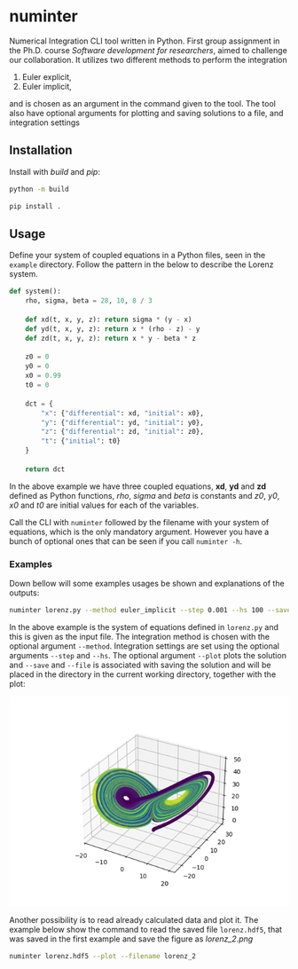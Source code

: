 # numinter
Numerical Integration CLI tool written in Python. First group assignment in the 
Ph.D. course *Software development for researchers*, aimed to challenge our 
collaboration. It utilizes two different methods to perform the integration

1. Euler explicit,
2. Euler implicit,

and is chosen as an argument in the command given to the tool. The tool also
have optional arguments for plotting and saving solutions to a file, and integration
settings


## Installation 
Install with *build* and *pip*:

```bash
python -m build
```

```bash
pip install .
```

## Usage

Define your system of coupled equations in a Python files, seen in the `example` directory. Follow the pattern in the below to describe the Lorenz system.
```python
def system():
    rho, sigma, beta = 28, 10, 8 / 3

    def xd(t, x, y, z): return sigma * (y - x)
    def yd(t, x, y, z): return x * (rho - z) - y
    def zd(t, x, y, z): return x * y - beta * z

    z0 = 0
    y0 = 0
    x0 = 0.99
    t0 = 0

    dct = {
        "x": {"differential": xd, "initial": x0},
        "y": {"differential": yd, "initial": y0},
        "z": {"differential": zd, "initial": z0},
        "t": {"initial": t0}
    }

    return dct
```
In the above example we have three coupled equations, **xd**, **yd** and **zd** defined 
as Python functions, *rho*, *sigma* and *beta* is constants and *z0*, *y0*, *x0* and *t0*
are initial values for each of the variables. 

Call the CLI with `numinter` followed by the filename with your system of equations, which 
is the only mandatory argument. However you have a bunch of optional ones that can be seen 
if you call `numinter -h`.

### Examples
Down bellow will some examples usages be shown and explanations of the outputs:

```bash
numinter lorenz.py --method euler_implicit --step 0.001 --hs 100 --save --plot --filename lorenz.hdf5
```

In the above example is the system of equations defined in `lorenz.py` and this is given as 
the input file. The integration method is chosen with the optional argument `--method`. Integration
settings are set using the optional arguments `--step` and `--hs`. The optional argument `--plot` 
plots the solution and `--save` and `--file` is associated with saving the solution and will 
be placed in the directory in the current working directory, together with the plot:

<div align="center">
    <img src="https://github.com/Omnitok/Numerical_integration/blob/main/example/lorenz.png "Lorenz system example"" alt="Lorenz system example">
</div>

Another possibility is to read already calculated data and plot it. The example below show the command to read the 
saved file `lorenz.hdf5`, that was saved in the first example and save the figure as *lorenz_2.png*
```bash
numinter lorenz.hdf5 --plot --filename lorenz_2
```

